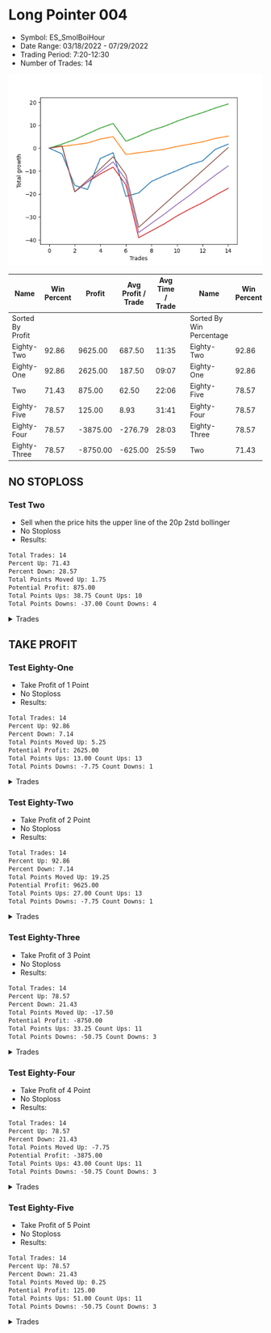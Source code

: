 # Long Pointer 004 
- Symbol: ES_SmolBoiHour
- Date Range: 03/18/2022 - 07/29/2022
- Trading Period: 7:20-12:30
- Number of Trades: 14

![Plot](LongPointer004ES_SmolBoiHour.png)

| Name | Win Percent | Profit | Avg Profit / Trade | Avg Time / Trade |      | Name | Win Percent | Profit | Avg Profit / Trade | Avg Time / Trade |
| ---- | ----------- | ------ | ------------------ | ---------------- | ---- | ---- | ----------- | ------ | ------------------ | ---------------- |
| Sorted By <br> Profit | | | | | | Sorted By <br> Win Percentage ||||
| Eighty-Two | 92.86 | 9625.00 | 687.50 | 11:35 |     | Eighty-Two | 92.86 | 9625.00 | 687.50 | 11:35 |
| Eighty-One | 92.86 | 2625.00 | 187.50 | 09:07 |     | Eighty-One | 92.86 | 2625.00 | 187.50 | 09:07 |
| Two | 71.43 | 875.00 | 62.50 | 22:06 |     | Eighty-Five | 78.57 | 125.00 | 8.93 | 31:41 |
| Eighty-Five | 78.57 | 125.00 | 8.93 | 31:41 |     | Eighty-Four | 78.57 | -3875.00 | -276.79 | 28:03 |
| Eighty-Four | 78.57 | -3875.00 | -276.79 | 28:03 |     | Eighty-Three | 78.57 | -8750.00 | -625.00 | 25:59 |
| Eighty-Three | 78.57 | -8750.00 | -625.00 | 25:59 |     | Two | 71.43 | 875.00 | 62.50 | 22:06 |

## NO STOPLOSS

### Test Two
* Sell when the price hits the upper line of the 20p 2std bollinger
* No Stoploss
* Results:
```
Total Trades: 14
Percent Up: 71.43
Percent Down: 28.57
Total Points Moved Up: 1.75
Potential Profit: 875.00
Total Points Ups: 38.75 Count Ups: 10
Total Points Downs: -37.00 Count Downs: 4
```

<details><summary>Trades</summary>

<code>In: 2022-03-22 11:11:00		Out: 2022-03-22 11:53:55		Total Position Time: 42:55		Total Move Up: -2.50		Total to Date: -2.50</code> <br />
<code>In: 2022-03-28 08:11:00		Out: 2022-03-28 09:07:10		Total Position Time: 56:10		Total Move Up: -13.75		Total to Date: -16.25</code> <br />
<code>In: 2022-04-12 07:47:00		Out: 2022-04-12 08:15:45		Total Position Time: 28:45		Total Move Up: -1.75		Total to Date: -18.00</code> <br />
<code>In: 2022-05-19 10:19:00		Out: 2022-05-19 10:44:05		Total Position Time: 25:05		Total Move Up: 13.50		Total to Date: -4.50</code> <br />
<code>In: 2022-05-26 10:32:00		Out: 2022-05-26 10:46:25		Total Position Time: 14:25		Total Move Up: 2.50		Total to Date: -2.00</code> <br />
<code>In: 2022-05-31 11:31:00		Out: 2022-05-31 12:15:05		Total Position Time: 44:05		Total Move Up: -19.00		Total to Date: -21.00</code> <br />
<code>In: 2022-06-22 11:46:00		Out: 2022-06-22 12:04:10		Total Position Time: 18:10		Total Move Up: 1.50		Total to Date: -19.50</code> <br />
<code>In: 2022-06-22 11:55:00		Out: 2022-06-22 12:04:10		Total Position Time: 09:10		Total Move Up: 5.00		Total to Date: -14.50</code> <br />
<code>In: 2022-07-05 09:53:00		Out: 2022-07-05 10:04:15		Total Position Time: 11:15		Total Move Up: 2.50		Total to Date: -12.00</code> <br />
<code>In: 2022-07-07 08:35:00		Out: 2022-07-07 08:43:45		Total Position Time: 08:45		Total Move Up: 2.25		Total to Date: -9.75</code> <br />
<code>In: 2022-07-15 11:08:00		Out: 2022-07-15 11:14:55		Total Position Time: 06:55		Total Move Up: 2.50		Total to Date: -7.25</code> <br />
<code>In: 2022-07-19 10:25:00		Out: 2022-07-19 10:33:50		Total Position Time: 08:50		Total Move Up: 1.75		Total to Date: -5.50</code> <br />
<code>In: 2022-07-21 10:57:00		Out: 2022-07-21 11:06:55		Total Position Time: 09:55		Total Move Up: 5.00		Total to Date: -0.50</code> <br />
<code>In: 2022-07-28 11:11:00		Out: 2022-07-28 11:36:05		Total Position Time: 25:05		Total Move Up: 2.25		Total to Date: 1.75</code> <br />


</details>

## TAKE PROFIT

### Test Eighty-One
* Take Profit of 1 Point
* No Stoploss
* Results:
```
Total Trades: 14
Percent Up: 92.86
Percent Down: 7.14
Total Points Moved Up: 5.25
Potential Profit: 2625.00
Total Points Ups: 13.00 Count Ups: 13
Total Points Downs: -7.75 Count Downs: 1
```

<details><summary>Trades</summary>

<code>In: 2022-03-22 11:11:00		Out: 2022-03-22 11:11:50		Total Position Time: 00:50		Total Move Up: 0.75		Total to Date: 0.75</code> <br />
<code>In: 2022-03-28 08:11:00		Out: 2022-03-28 08:11:10		Total Position Time: 00:10		Total Move Up: 0.75		Total to Date: 1.50</code> <br />
<code>In: 2022-04-12 07:47:00		Out: 2022-04-12 08:19:00		Total Position Time: 32:00		Total Move Up: 0.75		Total to Date: 2.25</code> <br />
<code>In: 2022-05-19 10:19:00		Out: 2022-05-19 10:19:20		Total Position Time: 00:20		Total Move Up: 1.75		Total to Date: 4.00</code> <br />
<code>In: 2022-05-26 10:32:00		Out: 2022-05-26 10:33:15		Total Position Time: 01:15		Total Move Up: 1.00		Total to Date: 5.00</code> <br />
<code>In: 2022-05-31 11:31:00		Out: 2022-05-31 12:30:55		Total Position Time: 59:55		Total Move Up: -7.75		Total to Date: -2.75</code> <br />
<code>In: 2022-06-22 11:46:00		Out: 2022-06-22 11:56:25		Total Position Time: 10:25		Total Move Up: 0.75		Total to Date: -2.00</code> <br />
<code>In: 2022-06-22 11:55:00		Out: 2022-06-22 11:55:15		Total Position Time: 00:15		Total Move Up: 0.75		Total to Date: -1.25</code> <br />
<code>In: 2022-07-05 09:53:00		Out: 2022-07-05 10:01:45		Total Position Time: 08:45		Total Move Up: 0.75		Total to Date: -0.50</code> <br />
<code>In: 2022-07-07 08:35:00		Out: 2022-07-07 08:39:05		Total Position Time: 04:05		Total Move Up: 1.25		Total to Date: 0.75</code> <br />
<code>In: 2022-07-15 11:08:00		Out: 2022-07-15 11:10:05		Total Position Time: 02:05		Total Move Up: 1.00		Total to Date: 1.75</code> <br />
<code>In: 2022-07-19 10:25:00		Out: 2022-07-19 10:26:45		Total Position Time: 01:45		Total Move Up: 1.00		Total to Date: 2.75</code> <br />
<code>In: 2022-07-21 10:57:00		Out: 2022-07-21 10:57:15		Total Position Time: 00:15		Total Move Up: 1.50		Total to Date: 4.25</code> <br />
<code>In: 2022-07-28 11:11:00		Out: 2022-07-28 11:16:35		Total Position Time: 05:35		Total Move Up: 1.00		Total to Date: 5.25</code> <br />


</details>

### Test Eighty-Two
* Take Profit of 2 Point
* No Stoploss
* Results:
```
Total Trades: 14
Percent Up: 92.86
Percent Down: 7.14
Total Points Moved Up: 19.25
Potential Profit: 9625.00
Total Points Ups: 27.00 Count Ups: 13
Total Points Downs: -7.75 Count Downs: 1
```

<details><summary>Trades</summary>

<code>In: 2022-03-22 11:11:00		Out: 2022-03-22 11:18:30		Total Position Time: 07:30		Total Move Up: 1.75		Total to Date: 1.75</code> <br />
<code>In: 2022-03-28 08:11:00		Out: 2022-03-28 08:11:40		Total Position Time: 00:40		Total Move Up: 2.00		Total to Date: 3.75</code> <br />
<code>In: 2022-04-12 07:47:00		Out: 2022-04-12 08:19:50		Total Position Time: 32:50		Total Move Up: 2.50		Total to Date: 6.25</code> <br />
<code>In: 2022-05-19 10:19:00		Out: 2022-05-19 10:19:30		Total Position Time: 00:30		Total Move Up: 2.50		Total to Date: 8.75</code> <br />
<code>In: 2022-05-26 10:32:00		Out: 2022-05-26 10:34:00		Total Position Time: 02:00		Total Move Up: 2.00		Total to Date: 10.75</code> <br />
<code>In: 2022-05-31 11:31:00		Out: 2022-05-31 12:30:55		Total Position Time: 59:55		Total Move Up: -7.75		Total to Date: 3.00</code> <br />
<code>In: 2022-06-22 11:46:00		Out: 2022-06-22 12:04:20		Total Position Time: 18:20		Total Move Up: 2.25		Total to Date: 5.25</code> <br />
<code>In: 2022-06-22 11:55:00		Out: 2022-06-22 11:56:05		Total Position Time: 01:05		Total Move Up: 2.50		Total to Date: 7.75</code> <br />
<code>In: 2022-07-05 09:53:00		Out: 2022-07-05 10:03:15		Total Position Time: 10:15		Total Move Up: 1.75		Total to Date: 9.50</code> <br />
<code>In: 2022-07-07 08:35:00		Out: 2022-07-07 08:43:45		Total Position Time: 08:45		Total Move Up: 2.25		Total to Date: 11.75</code> <br />
<code>In: 2022-07-15 11:08:00		Out: 2022-07-15 11:10:25		Total Position Time: 02:25		Total Move Up: 2.00		Total to Date: 13.75</code> <br />
<code>In: 2022-07-19 10:25:00		Out: 2022-07-19 10:33:50		Total Position Time: 08:50		Total Move Up: 1.75		Total to Date: 15.50</code> <br />
<code>In: 2022-07-21 10:57:00		Out: 2022-07-21 10:59:45		Total Position Time: 02:45		Total Move Up: 2.00		Total to Date: 17.50</code> <br />
<code>In: 2022-07-28 11:11:00		Out: 2022-07-28 11:17:30		Total Position Time: 06:30		Total Move Up: 1.75		Total to Date: 19.25</code> <br />


</details>

### Test Eighty-Three
* Take Profit of 3 Point
* No Stoploss
* Results:
```
Total Trades: 14
Percent Up: 78.57
Percent Down: 21.43
Total Points Moved Up: -17.50
Potential Profit: -8750.00
Total Points Ups: 33.25 Count Ups: 11
Total Points Downs: -50.75 Count Downs: 3
```

<details><summary>Trades</summary>

<code>In: 2022-03-22 11:11:00		Out: 2022-03-22 12:10:55		Total Position Time: 59:55		Total Move Up: 1.00		Total to Date: 1.00</code> <br />
<code>In: 2022-03-28 08:11:00		Out: 2022-03-28 09:10:55		Total Position Time: 59:55		Total Move Up: -20.00		Total to Date: -19.00</code> <br />
<code>In: 2022-04-12 07:47:00		Out: 2022-04-12 08:20:35		Total Position Time: 33:35		Total Move Up: 4.25		Total to Date: -14.75</code> <br />
<code>In: 2022-05-19 10:19:00		Out: 2022-05-19 10:20:00		Total Position Time: 01:00		Total Move Up: 3.50		Total to Date: -11.25</code> <br />
<code>In: 2022-05-26 10:32:00		Out: 2022-05-26 10:48:40		Total Position Time: 16:40		Total Move Up: 3.00		Total to Date: -8.25</code> <br />
<code>In: 2022-05-31 11:31:00		Out: 2022-05-31 12:30:55		Total Position Time: 59:55		Total Move Up: -7.75		Total to Date: -16.00</code> <br />
<code>In: 2022-06-22 11:46:00		Out: 2022-06-22 12:45:55		Total Position Time: 59:55		Total Move Up: -23.00		Total to Date: -39.00</code> <br />
<code>In: 2022-06-22 11:55:00		Out: 2022-06-22 11:56:10		Total Position Time: 01:10		Total Move Up: 3.00		Total to Date: -36.00</code> <br />
<code>In: 2022-07-05 09:53:00		Out: 2022-07-05 10:04:30		Total Position Time: 11:30		Total Move Up: 3.00		Total to Date: -33.00</code> <br />
<code>In: 2022-07-07 08:35:00		Out: 2022-07-07 08:44:05		Total Position Time: 09:05		Total Move Up: 3.50		Total to Date: -29.50</code> <br />
<code>In: 2022-07-15 11:08:00		Out: 2022-07-15 11:15:15		Total Position Time: 07:15		Total Move Up: 3.00		Total to Date: -26.50</code> <br />
<code>In: 2022-07-19 10:25:00		Out: 2022-07-19 10:34:45		Total Position Time: 09:45		Total Move Up: 2.75		Total to Date: -23.75</code> <br />
<code>In: 2022-07-21 10:57:00		Out: 2022-07-21 11:01:30		Total Position Time: 04:30		Total Move Up: 3.25		Total to Date: -20.50</code> <br />
<code>In: 2022-07-28 11:11:00		Out: 2022-07-28 11:40:40		Total Position Time: 29:40		Total Move Up: 3.00		Total to Date: -17.50</code> <br />


</details>

### Test Eighty-Four
* Take Profit of 4 Point
* No Stoploss
* Results:
```
Total Trades: 14
Percent Up: 78.57
Percent Down: 21.43
Total Points Moved Up: -7.75
Potential Profit: -3875.00
Total Points Ups: 43.00 Count Ups: 11
Total Points Downs: -50.75 Count Downs: 3
```

<details><summary>Trades</summary>

<code>In: 2022-03-22 11:11:00		Out: 2022-03-22 12:10:55		Total Position Time: 59:55		Total Move Up: 1.00		Total to Date: 1.00</code> <br />
<code>In: 2022-03-28 08:11:00		Out: 2022-03-28 09:10:55		Total Position Time: 59:55		Total Move Up: -20.00		Total to Date: -19.00</code> <br />
<code>In: 2022-04-12 07:47:00		Out: 2022-04-12 08:20:35		Total Position Time: 33:35		Total Move Up: 4.25		Total to Date: -14.75</code> <br />
<code>In: 2022-05-19 10:19:00		Out: 2022-05-19 10:21:15		Total Position Time: 02:15		Total Move Up: 4.50		Total to Date: -10.25</code> <br />
<code>In: 2022-05-26 10:32:00		Out: 2022-05-26 10:58:25		Total Position Time: 26:25		Total Move Up: 4.25		Total to Date: -6.00</code> <br />
<code>In: 2022-05-31 11:31:00		Out: 2022-05-31 12:30:55		Total Position Time: 59:55		Total Move Up: -7.75		Total to Date: -13.75</code> <br />
<code>In: 2022-06-22 11:46:00		Out: 2022-06-22 12:45:55		Total Position Time: 59:55		Total Move Up: -23.00		Total to Date: -36.75</code> <br />
<code>In: 2022-06-22 11:55:00		Out: 2022-06-22 11:56:20		Total Position Time: 01:20		Total Move Up: 4.00		Total to Date: -32.75</code> <br />
<code>In: 2022-07-05 09:53:00		Out: 2022-07-05 10:04:45		Total Position Time: 11:45		Total Move Up: 4.00		Total to Date: -28.75</code> <br />
<code>In: 2022-07-07 08:35:00		Out: 2022-07-07 08:48:15		Total Position Time: 13:15		Total Move Up: 4.25		Total to Date: -24.50</code> <br />
<code>In: 2022-07-15 11:08:00		Out: 2022-07-15 11:19:10		Total Position Time: 11:10		Total Move Up: 4.00		Total to Date: -20.50</code> <br />
<code>In: 2022-07-19 10:25:00		Out: 2022-07-19 10:37:35		Total Position Time: 12:35		Total Move Up: 4.50		Total to Date: -16.00</code> <br />
<code>In: 2022-07-21 10:57:00		Out: 2022-07-21 11:06:35		Total Position Time: 09:35		Total Move Up: 4.25		Total to Date: -11.75</code> <br />
<code>In: 2022-07-28 11:11:00		Out: 2022-07-28 11:42:20		Total Position Time: 31:20		Total Move Up: 4.00		Total to Date: -7.75</code> <br />


</details>

### Test Eighty-Five
* Take Profit of 5 Point
* No Stoploss
* Results:
```
Total Trades: 14
Percent Up: 78.57
Percent Down: 21.43
Total Points Moved Up: 0.25
Potential Profit: 125.00
Total Points Ups: 51.00 Count Ups: 11
Total Points Downs: -50.75 Count Downs: 3
```

<details><summary>Trades</summary>

<code>In: 2022-03-22 11:11:00		Out: 2022-03-22 12:10:55		Total Position Time: 59:55		Total Move Up: 1.00		Total to Date: 1.00</code> <br />
<code>In: 2022-03-28 08:11:00		Out: 2022-03-28 09:10:55		Total Position Time: 59:55		Total Move Up: -20.00		Total to Date: -19.00</code> <br />
<code>In: 2022-04-12 07:47:00		Out: 2022-04-12 08:21:05		Total Position Time: 34:05		Total Move Up: 5.00		Total to Date: -14.00</code> <br />
<code>In: 2022-05-19 10:19:00		Out: 2022-05-19 10:21:35		Total Position Time: 02:35		Total Move Up: 5.00		Total to Date: -9.00</code> <br />
<code>In: 2022-05-26 10:32:00		Out: 2022-05-26 10:59:20		Total Position Time: 27:20		Total Move Up: 5.25		Total to Date: -3.75</code> <br />
<code>In: 2022-05-31 11:31:00		Out: 2022-05-31 12:30:55		Total Position Time: 59:55		Total Move Up: -7.75		Total to Date: -11.50</code> <br />
<code>In: 2022-06-22 11:46:00		Out: 2022-06-22 12:45:55		Total Position Time: 59:55		Total Move Up: -23.00		Total to Date: -34.50</code> <br />
<code>In: 2022-06-22 11:55:00		Out: 2022-06-22 12:04:10		Total Position Time: 09:10		Total Move Up: 5.00		Total to Date: -29.50</code> <br />
<code>In: 2022-07-05 09:53:00		Out: 2022-07-05 10:04:50		Total Position Time: 11:50		Total Move Up: 5.00		Total to Date: -24.50</code> <br />
<code>In: 2022-07-07 08:35:00		Out: 2022-07-07 08:51:00		Total Position Time: 16:00		Total Move Up: 5.00		Total to Date: -19.50</code> <br />
<code>In: 2022-07-15 11:08:00		Out: 2022-07-15 11:44:45		Total Position Time: 36:45		Total Move Up: 4.75		Total to Date: -14.75</code> <br />
<code>In: 2022-07-19 10:25:00		Out: 2022-07-19 10:38:00		Total Position Time: 13:00		Total Move Up: 5.00		Total to Date: -9.75</code> <br />
<code>In: 2022-07-21 10:57:00		Out: 2022-07-21 11:06:50		Total Position Time: 09:50		Total Move Up: 5.00		Total to Date: -4.75</code> <br />
<code>In: 2022-07-28 11:11:00		Out: 2022-07-28 11:54:30		Total Position Time: 43:30		Total Move Up: 5.00		Total to Date: 0.25</code> <br />


</details>